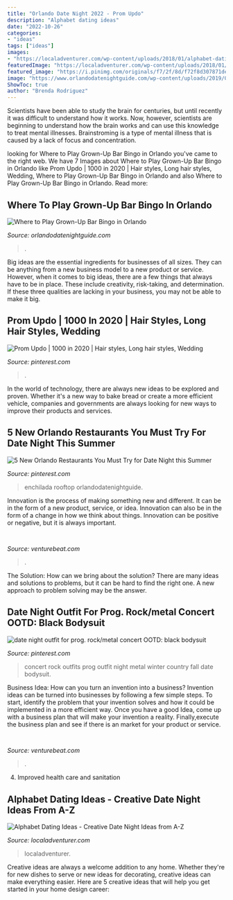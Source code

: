 ```yaml
---
title: "Orlando Date Night 2022 - Prom Updo"
description: "Alphabet dating ideas"
date: "2022-10-26"
categories:
- "ideas"
tags: ["ideas"]
images:
- "https://localadventurer.com/wp-content/uploads/2018/01/alphabet-dating-abcdate-683x1024.jpg"
featuredImage: "https://localadventurer.com/wp-content/uploads/2018/01/alphabet-dating-abcdate-683x1024.jpg"
featured_image: "https://i.pinimg.com/originals/f7/2f/8d/f72f8d307871de461d9a749c4247ce19.jpg"
image: "https://www.orlandodatenightguide.com/wp-content/uploads/2019/08/brass-tap-bingo.jpg"
ShowToc: true
author: "Brenda Rodriguez"
---
```



Scientists have been able to study the brain for centuries, but until recently it was difficult to understand how it works. Now, however, scientists are beginning to understand how the brain works and can use this knowledge to treat mental illnesses. Brainstroming is a type of mental illness that is caused by a lack of focus and concentration.

	

		
looking for Where to Play Grown-Up Bar Bingo in Orlando you've came to the right web. We have 7 Images about Where to Play Grown-Up Bar Bingo in Orlando like Prom Updo | 1000 in 2020 | Hair styles, Long hair styles, Wedding, Where to Play Grown-Up Bar Bingo in Orlando and also Where to Play Grown-Up Bar Bingo in Orlando. Read more:
		
    
## Where To Play Grown-Up Bar Bingo In Orlando

<img loading=lazy src="https://www.orlandodatenightguide.com/wp-content/uploads/2019/08/brass-tap-bingo.jpg" onerror="this.onerror=null;this.src='https://tse1.mm.bing.net/th?id=OIP.QbeszYu_WU3uXAAzG6FG-wHaHV&amp;pid=15.1';" alt="Where to Play Grown-Up Bar Bingo in Orlando">

_Source: orlandodatenightguide.com_

>. 

	

Big ideas are the essential ingredients for businesses of all sizes. They can be anything from a new business model to a new product or service. However, when it comes to big ideas, there are a few things that always have to be in place. These include creativity, risk-taking, and determination. If these three qualities are lacking in your business, you may not be able to make it big.

    
## Prom Updo | 1000 In 2020 | Hair Styles, Long Hair Styles, Wedding

<img loading=lazy src="https://i.pinimg.com/736x/f9/f2/9d/f9f29d6edcb675d48ef25ee0a9511f54.jpg" onerror="this.onerror=null;this.src='https://tse4.mm.bing.net/th?id=OIP.W_1hNS0AEH_GCR9zVpvFwgHaK5&amp;pid=15.1';" alt="Prom Updo | 1000 in 2020 | Hair styles, Long hair styles, Wedding">

_Source: pinterest.com_

>. 

	

In the world of technology, there are always new ideas to be explored and proven. Whether it's a new way to bake bread or create a more efficient vehicle, companies and governments are always looking for new ways to improve their products and services.

    
## 5 New Orlando Restaurants You Must Try For Date Night This Summer

<img loading=lazy src="https://i.pinimg.com/736x/47/97/27/479727af3dea193fc2adb10953fc7682.jpg" onerror="this.onerror=null;this.src='https://tse4.mm.bing.net/th?id=OIP.ijU9pqjseMTNXBPGTGUM5AHaE8&amp;pid=15.1';" alt="5 New Orlando Restaurants You Must Try for Date Night this Summer">

_Source: pinterest.com_

>enchilada rooftop orlandodatenightguide. 

	

Innovation is the process of making something new and different. It can be in the form of a new product, service, or idea. Innovation can also be in the form of a change in how we think about things. Innovation can be positive or negative, but it is always important.

    
## 

<img loading=lazy src="https://venturebeat.com/wp-content/uploads/2019/11/photoshopipad.jpg" onerror="this.onerror=null;this.src='https://tse4.mm.bing.net/th?id=OIP.z0Cxihs-U0tIJIaoh2pT5AHaFw&amp;pid=15.1';" alt="">

_Source: venturebeat.com_

>. 

	

The Solution: How can we bring about the solution?
There are many ideas and solutions to problems, but it can be hard to find the right one. A new approach to problem solving may be the answer.

    
## Date Night Outfit For Prog. Rock/metal Concert OOTD: Black Bodysuit

<img loading=lazy src="https://i.pinimg.com/originals/f7/2f/8d/f72f8d307871de461d9a749c4247ce19.jpg" onerror="this.onerror=null;this.src='https://tse3.mm.bing.net/th?id=OIP.TH7RJWGqDZJLlwBBF5VkYQHaJ3&amp;pid=15.1';" alt="date night outfit for prog. rock/metal concert OOTD: black bodysuit">

_Source: pinterest.com_

>concert rock outfits prog outfit night metal winter country fall date bodysuit. 

	

Business Idea: How can you turn an invention into a business?
Invention ideas can be turned into businesses by following a few simple steps. To start, identify the problem that your invention solves and how it could be implemented in a more efficient way. Once you have a good Idea, come up with a business plan that will make your invention a reality. Finally,execute the business plan and see if there is an market for your product or service.

    
## 

<img loading=lazy src="https://venturebeat.com/wp-content/uploads/2018/06/img_20180601_110446.jpg?w=800" onerror="this.onerror=null;this.src='https://tse3.mm.bing.net/th?id=OIP.fxAxpHL4cPGnZ9wcX9ZmwgHaFj&amp;pid=15.1';" alt="">

_Source: venturebeat.com_

>. 

	

4. Improved health care and sanitation 

    
## Alphabet Dating Ideas - Creative Date Night Ideas From A-Z

<img loading=lazy src="https://localadventurer.com/wp-content/uploads/2018/01/alphabet-dating-abcdate-683x1024.jpg" onerror="this.onerror=null;this.src='https://tse3.mm.bing.net/th?id=OIP.Mz-IRksO8ff9SZizG3nQ2AHaLG&amp;pid=15.1';" alt="Alphabet Dating Ideas - Creative Date Night Ideas from A-Z">

_Source: localadventurer.com_

>localadventurer. 

	

Creative ideas are always a welcome addition to any home. Whether they're for new dishes to serve or new ideas for decorating, creative ideas can make everything easier. Here are 5 creative ideas that will help you get started in your home design career: 

